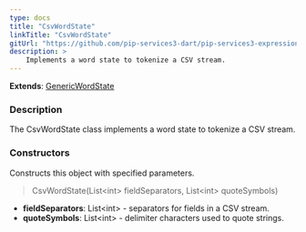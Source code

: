 ```yaml
---
type: docs
title: "CsvWordState"
linkTitle: "CsvWordState"
gitUrl: "https://github.com/pip-services3-dart/pip-services3-expressions-dart"
description: > 
    Implements a word state to tokenize a CSV stream.
---
```


**Extends**: [GenericWordState](../../tokenizers/generic/generic_word_state)

### Description

The CsvWordState class implements a word state to tokenize a CSV stream.

### Constructors
Constructs this object with specified parameters.

> CsvWordState(List\<int\> fieldSeparators, List\<int\> quoteSymbols)

- **fieldSeparators**: List\<int\> - separators for fields in a CSV stream.
- **quoteSymbols**: List\<int\> - delimiter characters used to quote strings.
